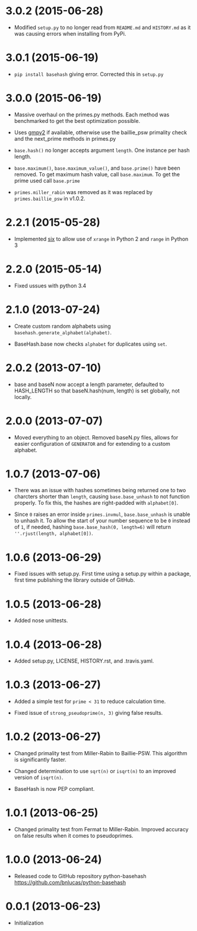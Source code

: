 3.0.2 (2015-06-28)
==================

- Modified `setup.py` to no longer read from `README.md` and `HISTORY.md` as it
  was causing errors when installing from PyPi.

3.0.1 (2015-06-19)
==================

- `pip install basehash` giving error. Corrected this in `setup.py`

3.0.0 (2015-06-19)
==================

- Massive overhaul on the primes.py methods. Each method was benchmarked to
  get the best optimization possible.

- Uses [gmpy2](https://gmpy2.readthedocs.org/) if available, otherwise use the 
  baillie_psw primality check and the next_prime methods in primes.py

- `base.hash()` no longer accepts argument `length`. One instance per hash length.

- `base.maximum()`, `base.maximum_value()`, and `base.prime()` have been
  removed. To get maximum hash value, call `base.maximum`. To get the prime used
  call `base.prime`

- `primes.miller_rabin` was removed as it was replaced by `primes.baillie_psw`
  in v1.0.2.

2.2.1 (2015-05-28)
==================

- Implemented [six](https://bitbucket.org/gutworth/six) to allow use of `xrange`
  in Python 2 and `range` in Python 3

2.2.0 (2015-05-14)
==================

- Fixed ussues with python 3.4

2.1.0 (2013-07-24)
==================

- Create custom random alphabets using `basehash.generate_alphabet(alphabet)`.

- BaseHash.base now checks `alphabet` for duplicates using `set`.

2.0.2 (2013-07-10)
==================

- base and baseN now accept a length parameter, defaulted to HASH_LENGTH so that
  baseN.hash(num, length) is set globally, not locally.

2.0.0 (2013-07-07)
==================

- Moved everything to an object. Removed baseN.py files, allows for easier
  configuration of `GENERATOR` and for extending to a custom alphabet.

1.0.7 (2013-07-06)
==================

- There was an issue with hashes sometimes being returned one to two charcters
  shorter than `length`, causing `base.base_unhash` to not function properly. To
  fix this, the hashes are right-padded with `alphabet[0]`.

- Since `0` raises an error inside `primes.invmul`, `base.base_unhash` is unable
  to unhash it. To allow the start of your number sequence to be `0` instead of
  `1`, if needed, hashing `base.base_hash(0, length=6)` will return
  `''.rjust(length, alphabet[0])`.

1.0.6 (2013-06-29)
==================

- Fixed issues with setup.py. First time using a setup.py within a package,
  first time publishing the library outside of GitHub.

1.0.5 (2013-06-28)
==================

- Added nose unittests.

1.0.4 (2013-06-28)
==================

- Added setup.py, LICENSE, HISTORY.rst, and .travis.yaml.

1.0.3 (2013-06-27)
==================

- Added a simple test for `prime < 31` to reduce calculation time.

- Fixed issue of `strong_pseudoprime(n, 3)` giving false results.

1.0.2 (2013-06-27)
==================

- Changed primality test from Miller-Rabin to Baillie-PSW. This algorithm is
  significantly faster.

- Changed determination to use `sqrt(n)` or `isqrt(n)` to an improved version of
  `isqrt(n)`.

- BaseHash is now PEP compliant.

1.0.1 (2013-06-25)
==================

- Changed primality test from Fermat to Miller-Rabin. Improved accuracy on false
  results when it comes to pseudoprimes.

1.0.0 (2013-06-24)
==================

- Released code to GitHub repository python-basehash
  https://github.com/bnlucas/python-basehash

0.0.1 (2013-06-23)
==================

- Initialization

